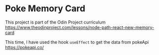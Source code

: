 # Poke Memory Card

This project is part of the Odin Project curriculum https://www.theodinproject.com/lessons/node-path-react-new-memory-card

This time, I have used the hook `useEffect` to get the data from pokeApi https://pokeapi.co/
